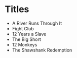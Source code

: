 # Titles

- A River Runs Through It
- Fight Club
- 12 Years a Slave
- The Big Short
- 12 Monkeys
- The Shawshank Redemption
